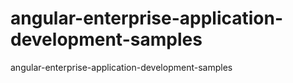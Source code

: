 # angular-enterprise-application-development-samples
angular-enterprise-application-development-samples
